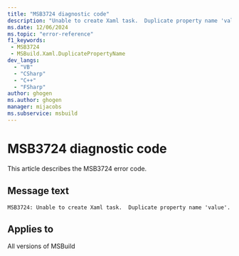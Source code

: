 ```yaml
---
title: "MSB3724 diagnostic code"
description: "Unable to create Xaml task.  Duplicate property name 'value'."
ms.date: 12/06/2024
ms.topic: "error-reference"
f1_keywords:
 - MSB3724
 - MSBuild.Xaml.DuplicatePropertyName
dev_langs:
  - "VB"
  - "CSharp"
  - "C++"
  - "FSharp"
author: ghogen
ms.author: ghogen
manager: mijacobs
ms.subservice: msbuild
---
```


# MSB3724 diagnostic code

<!-- :::ErrorDefinitionDescription::: -->
<!-- :::editable-content name="introDescription"::: -->
This article describes the MSB3724 error code.
<!-- :::editable-content-end::: -->

## Message text

```output
MSB3724: Unable to create Xaml task.  Duplicate property name 'value'.
```

<!-- :::editable-content name="postOutputDescription"::: -->
<!--
{StrBegin="MSB3724: "}
-->
<!-- :::editable-content-end::: -->
<!-- :::ErrorDefinitionDescription-end::: -->

## Applies to

All versions of MSBuild
